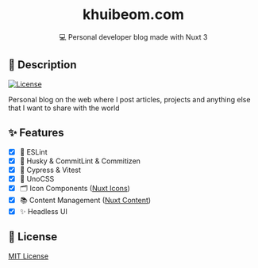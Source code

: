 <div align="center">
  <h1>khuibeom.com</h1>
  <p>💻 Personal developer blog made with Nuxt 3</p>
</div>

## 💬 Description 
[![License][license-src]][license-href]

Personal blog on the web where I post articles, projects and anything else that I want to share with the world

## ✨ Features 
-   [x] 🧹 ESLint
-   [x] 🔨 Husky & CommitLint & Commitizen
-   [x] 🎯 Cypress & Vitest
-   [x] 💨 UnoCSS
-   [x] 🗂 Icon Components ([Nuxt Icons](https://github.com/nuxt-modules/icon))
-   [x] 📚 Content Management ([Nuxt Content](https://content.nuxtjs.org/))
-   [x] ✨ Headless UI

## 📎 License 
[MIT License](./LICENSE)

<!-- Badges -->
[license-src]: https://img.shields.io/github/license/nuxt-modules/icon.svg?style=flat&colorA=002438&colorB=28CF8D
[license-href]: https://github.com/Zerro97/khuibeom.com/blob/main/LICENSE
